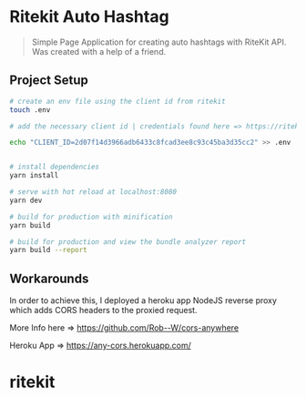 # Ritekit Auto Hashtag

> Simple Page Application for creating auto hashtags with RiteKit API. Was created with a help of a friend.

## Project Setup

```bash
# create an env file using the client id from ritekit
touch .env

# add the necessary client id | credentials found here => https://ritekit.com/developer/dashboard/

echo "CLIENT_ID=2d07f14d3966adb6433c8fcad3ee8c93c45ba3d35cc2" >> .env   


# install dependencies
yarn install

# serve with hot reload at localhost:8080
yarn dev

# build for production with minification
yarn build

# build for production and view the bundle analyzer report
yarn build --report
```

## Workarounds


In order to achieve this, I deployed a heroku app NodeJS reverse proxy which adds CORS headers to the proxied request.

More Info here => https://github.com/Rob--W/cors-anywhere

Heroku App => https://any-cors.herokuapp.com/


# ritekit
